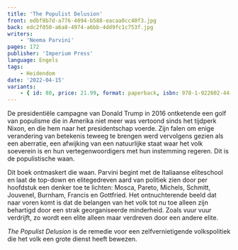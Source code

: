 ```yaml
---
title: 'The Populist Delusion'
front: edbf8b7d-a776-4094-b588-eacaa0cc40f3.jpg
back: edc2f050-a6a8-4974-a6bb-4dd9fc1c753f.jpg
writers:
    - 'Neema Parvini'
pages: 172
publisher: 'Imperium Press'
language: Engels
tags:
    - Heidendom
date: '2022-04-15'
variants:
    - { id: 80, price: 21.99, format: paperback, isbn: 978-1-922602-44-2 }
---
```


De presidentiële campagne van Donald Trump in 2016 ontketende een golf van populisme die in Amerika niet meer was vertoond sinds het tijdperk Nixon, en die hem naar het presidentschap voerde. Zijn falen om enige verandering van betekenis teweeg te brengen werd vervolgens gezien als een aberratie, een afwijking van een natuurlijke staat waar het volk soeverein is en hun vertegenwoordigers met hun instemming regeren. Dit is de populistische waan.

Dit boek ontmaskert die waan. Parvini begint met de Italiaanse eliteschool en laat de top-down en elitegedreven aard van politiek zien door per hoofdstuk een denker toe te lichten: Mosca, Pareto, Michels, Schmitt, Jouvenel, Burnham, Francis en Gottfried. Het ontnuchterende beeld dat naar voren komt is dat de belangen van het volk tot nu toe alleen zijn behartigd door een strak georganiseerde minderheid. Zoals vuur vuur verdrijft, zo wordt een elite alleen maar verdreven door een andere elite.

*The Populist Delusion* is de remedie voor een zelfvernietigende volkspolitiek die het volk een grote dienst heeft bewezen.
